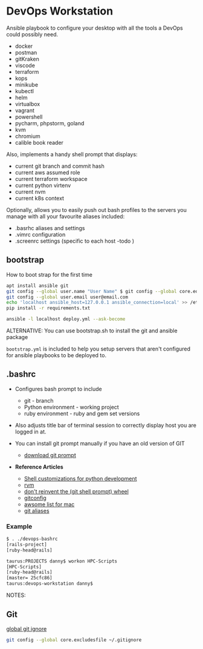 # DevOps Workstation

Ansible playbook to configure your desktop with all the tools a DevOps could possibly need.

* docker
* postman
* gitKraken
* viscode
* terraform
* kops
* minikube
* kubectl
* helm
* virtualbox
* vagrant
* powershell
* pycharm, phpstorm, goland
* kvm
* chromium
* calible book reader

Also, implements a handy shell prompt that displays:

* current git branch and commit hash
* current aws assumed role
* current terraform workspace
* current python virtenv
* current nvm
* current k8s context


Optionally, allows you to easily push out bash profiles to the servers you manage with all your favourite aliases included:

* .basrhc aliases and settings
* .vimrc configuration
* .screenrc settings (specific to each host -todo )

## bootstrap

How to boot strap for the first time

```bash
apt install ansible git
git config --global user.name "User Name" $ git config --global core.editor "vi"
git config --global user.email user@email.com
echo 'localhost ansible_host=127.0.0.1 ansible_connection=local' >> /etc/ansible/hosts
pip install -r requirements.txt

ansible -l localhost deploy.yml --ask-become
```

ALTERNATIVE: You can use bootstrap.sh to install the git and ansible package

`bootstrap.yml` is included to help you setup servers that aren't configured for ansible playbooks to be deployed to.

## .bashrc

* Configures bash prompt to include
  * git - branch
  * Python environment - working project
  * ruby environment - ruby and gem set versions

* Also adjusts title bar of terminal session to correctly display host
 you are logged in at.
* You can install git prompt manually if you have an old version of GIT
  * [download git prompt](https://github.com/git/git/raw/master/contrib/completion/git-prompt.sh)

* **Reference Articles**
  * [Shell customizations for python development](http://cewing.github.io/training.codefellows/lectures/day01/shell.html)
  * [rvm](http://sirupsen.com/get-started-right-with-rvm/)
  * [don't reinvent the (git shell prompt) wheel](http://ithaca.arpinum.org/2013/01/02/git-prompt.html)
  * [gitconfig](https://github.com/jamming/dotfiles/blob/master/git/gitconfig)
  * [awsome list for mac](https://natelandau.com/my-mac-osx-bash_profile/)
  * [git aliases](http://durdn.com/blog/2012/11/22/must-have-git-aliases-advanced-examples/)

### Example

```bash
$ . ./devops-bashrc
[rails-project]
[ruby-head@rails]

taurus:PROJECTS danny$ workon HPC-Scripts
[HPC-Scripts]
[ruby-head@rails]
[master= 25cfc86]
taurus:devops-workstation danny$
```

NOTES:

## Git

[global git ignore](https://gist.github.com/subfuzion/db7f57fff2fb6998a16c)

```bash
git config --global core.excludesfile ~/.gitignore
```
